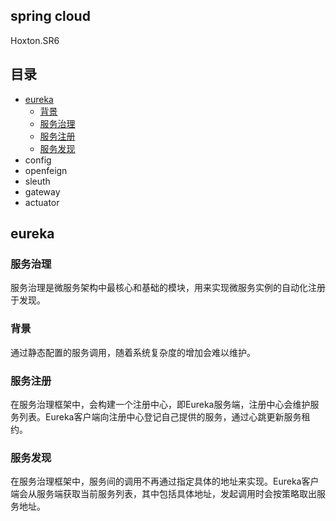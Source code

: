 ## spring cloud

Hoxton.SR6


## 目录
- [eureka](#eureka)
    - [背景](#背景)
    - [服务治理](#服务治理)
    - [服务注册](#服务注册)
    - [服务发现](#服务发现)
- config
- openfeign
- sleuth
- gateway
- actuator



## eureka

### 服务治理

服务治理是微服务架构中最核心和基础的模块，用来实现微服务实例的自动化注册于发现。

### 背景

通过静态配置的服务调用，随着系统复杂度的增加会难以维护。

### 服务注册

在服务治理框架中，会构建一个注册中心，即Eureka服务端，注册中心会维护服务列表。Eureka客户端向注册中心登记自己提供的服务，通过心跳更新服务租约。

### 服务发现

在服务治理框架中，服务间的调用不再通过指定具体的地址来实现。Eureka客户端会从服务端获取当前服务列表，其中包括具体地址，发起调用时会按策略取出服务地址。
